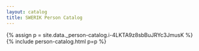 ```yaml
---
layout: catalog
title: SWERIK Person Catalog
---
```

{% assign p = site.data._person-catalog.i-4LKTA9z8sbBuJRYc3JmusK %}
{% include person-catalog.html p=p %}

